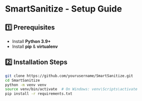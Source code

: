 # SmartSanitize - Setup Guide  

## 1️⃣ Prerequisites  
- Install **Python 3.9+**  
- Install **pip** & **virtualenv**  

## 2️⃣ Installation Steps  
```sh
git clone https://github.com/yourusername/SmartSanitize.git
cd SmartSanitize
python -m venv venv
source venv/bin/activate  # On Windows: venv\Scripts\activate
pip install -r requirements.txt
